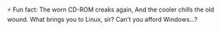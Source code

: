 ⚡ Fun fact: 
The worn CD-ROM creaks again,
And the cooler chills the old wound.
What brings you to Linux, sir?
Can't you afford Windows...?
